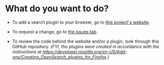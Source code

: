 <h1>What do you want to do?</h1>

  * To add a search plugin to your browser, go to [this project's website](https://jon-freed.github.io/OpenSearch-plugins-for-Google-Scholar-Case-Law/).

  * To request a change, go to [the issues tab](https://github.com/jon-freed/OpenSearch-plugins-for-Google-Scholar-Case-Law/issues).

  * To review the code behind the website and/or a plugin, look through this GitHub repository.  (<i>FYI, the plugins were created in accordance with the instructions at https://developer.mozilla.org/en-US/Add-ons/Creating_OpenSearch_plugins_for_Firefox</i>.)

